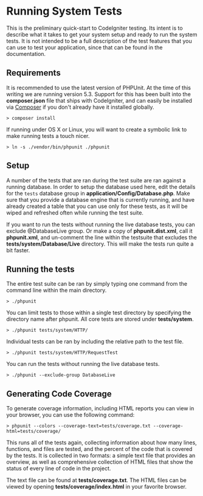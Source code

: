 # Running System Tests

This is the preliminary quick-start to CodeIgniter testing. Its intent is to describe what it takes to get your system setup and ready to run the system tests. It is not intended to be a full description of the test features that you can use to test your application, since that can be found in the documentation. 

## Requirements

It is recommended to use the latest version of PHPUnit. At the time of this writing we are running version 5.3. Support for this has been built into the **composer.json** file that ships with CodeIgniter, and can easily be installed via [Composer](https://getcomposer.org/) if you don't already have it installed globally.

	> composer install

If running under OS X or Linux, you will want to create a symbolic link to make running tests a touch nicer.

	> ln -s ./vendor/bin/phpunit ./phpunit

## Setup

A number of the tests that are ran during the test suite are ran against a running database. In order to setup the database used here, edit the details for the `tests` database group in **application/Config/Database.php**. Make sure that you provide a database engine that is currently running, and have already created a table that you can use only for these tests, as it will be wiped and refreshed often while running the test suite.  

If you want to run the tests without running the live database tests, you can exclude @DatabaseLive group. Or make a copy of **phpunit.dist.xml**, call it **phpunit.xml**, and un-comment the line within the testsuite that excludes the **tests/system/Database/Live** directory. This will make the tests run quite a bit faster.

## Running the tests

The entire test suite can be ran by simply typing one command from the command line within the main directory.

	> ./phpunit

You can limit tests to those within a single test directory by specifying the directory name after phpunit. All core tests are stored under **tests/system**.

	> ./phpunit tests/system/HTTP/

Individual tests can be ran by including the relative path to the test file.

	> ./phpunit tests/system/HTTP/RequestTest

You can run the tests without running the live database tests.

	> ./phpunit --exclude-group DatabaseLive

## Generating Code Coverage

To generate coverage information, including HTML reports you can view in your browser, you can use the following command: 

	> phpunit --colors --coverage-text=tests/coverage.txt --coverage-html=tests/coverage/

This runs all of the tests again, collecting information about how many lines, functions, and files are tested, and the percent of the code that is covered by the tests. It is collected in two formats: a simple text file that provides an overview, as well as comprehensive collection of HTML files that show the status of every line of code in the project. 

The text file can be found at **tests/coverage.txt**. The HTML files can be viewed by opening **tests/coverage/index.html** in your favorite browser.
